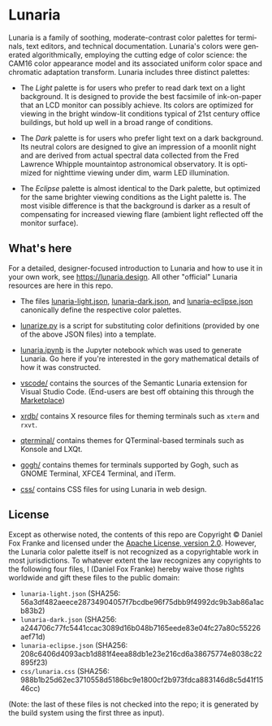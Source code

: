 # Lunaria

Lunaria is a fam­ily of sooth­ing, moderate-​contrast color palettes
for ter­mi­nals, text ed­i­tors, and tech­ni­cal doc­u­men­ta­tion.
Lu­naria's col­ors were gen­er­ated al­go­rith­mi­cally, em­ploy­ing
the cut­ting edge of color sci­ence: the CAM16 color ap­pear­ance
model and its as­so­ci­ated uni­form color space and chro­matic
adap­ta­tion trans­form. Lu­naria in­cludes three dis­tinct
palettes:

* The *Light* palette is for users who pre­fer to read dark text on
  a light back­ground. It is de­signed to pro­vide the best
  fac­sim­ile of ink-​on-paper that an LCD mon­i­tor can pos­si­bly
  achieve. Its col­ors are op­ti­mized for view­ing in the bright
  window-​lit con­di­tions typ­i­cal of 21st cen­tury of­fice
  build­ings, but hold up well in a broad range of con­di­tions.

* The *Dark* palette is for users who pre­fer light text on a dark
  back­ground. Its neu­tral col­ors are de­signed to give an
  im­pres­sion of a moon­lit night and are de­rived from ac­tual
  spec­tral data col­lected from the Fred Lawrence Whip­ple
  moun­tain­top as­tro­nom­i­cal ob­ser­va­tory. It is op­ti­mized
  for night­time view­ing under dim, warm LED il­lu­mi­na­tion.

* The *Eclipse* palette is al­most iden­ti­cal to the Dark palette,
  but op­ti­mized for the same brighter view­ing con­di­tions as the
  Light palette is. The most vis­i­ble dif­fer­ence is that the
  back­ground is darker as a re­sult of com­pen­sat­ing for
  in­creased view­ing flare (am­bi­ent light re­flected off the
  mon­i­tor sur­face).

## What's here

For a detailed, designer-focused introduction to Lunaria and how to
use it in your own work, see <https://lunaria.design>. All other
"official" Lunaria resources are here in this repo.

* The files [lunaria-light.json](./lunaria-light.json), [lunaria-dark.json](./lunaria-dark.json), and [lunaria-eclipse.json](./lunaria-eclipse.json)
   canonically define the respective color palettes. 

* [lunarize.py](./lunarize.py) is a script for substituting color definitions
  (provided by one of the above JSON files) into a template.

* [lunaria.ipynb](./lunaria.ipynb) is the Jupyter notebook which was used to generate
  Lunaria. Go here if you're interested in the gory mathematical
  details of how it was constructed.

* [vscode/](./vscode/) contains the sources of the Semantic Lunaria extension for Visual
  Studio Code. (End-users are best off obtaining this through the [Marketplace](https://marketplace.visualstudio.com/items?itemName=ifplusor.semantic-lunaria))

* [xrdb/](./xrdb/) contains X resource files for theming terminals such as
  `xterm` and `rxvt`.

* [qterminal/](./qterminal/) contains themes for QTerminal-based terminals such as
  Konsole and LXQt.

* [gogh/](./gogh/) contains themes for terminals supported by Gogh, such as GNOME Terminal, XFCE4 Terminal, and iTerm.

* [css/](./css/) contains CSS files for using Lunaria in web design.

## License

Except as otherwise noted, the contents of this repo are Copyright ©
Daniel Fox Franke and licensed under the [Apache License, version
2.0](LICENSE.md). However, the Lunaria color palette itself is not
recognized as a copyrightable work in most jurisdictions. To
whatever extent the law recognizes any copyrights to the following
four files, I (Daniel Fox Franke) hereby waive those rights
worldwide and gift these files to the public domain:

* `lunaria-light.json` (SHA256: 56a3df482aeece28734904057f7bcdbe96f75dbb9f4992dc9b3ab86a1acb83b2)
* `lunaria-dark.json` (SHA256: a244706c77fc5441ccac3089d16b048b7165eede83e04fc27a80c55226aef71d)
* `lunaria-eclipse.json` (SHA256: 208c6406d4093acb1d881f4eea88db1e23e216cd6a38675774e8038c22895f23)
* `css/lunaria.css` (SHA256: 988b1b25d62ec3710558d5186bc9e1800cf2b973fdca883146d8c5d41f1546cc)

(Note: the last of these files is not checked into the repo; it is
generated by the build system using the first three as input).